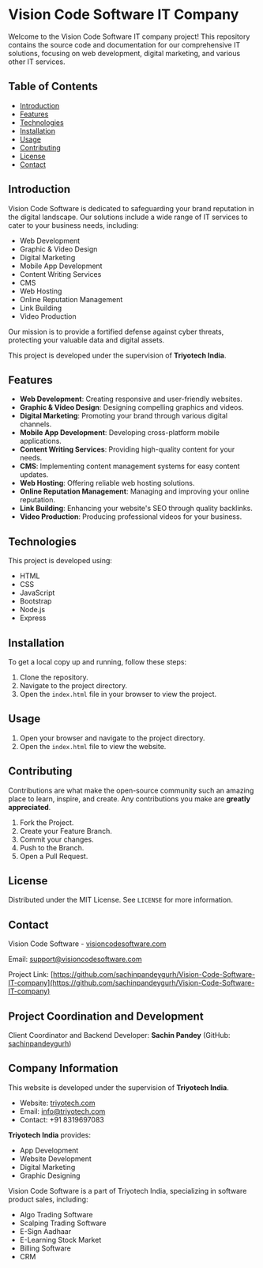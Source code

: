 # Vision Code Software IT Company

Welcome to the Vision Code Software IT company project! This repository contains the source code and documentation for our comprehensive IT solutions, focusing on web development, digital marketing, and various other IT services.

## Table of Contents

- [Introduction](#introduction)
- [Features](#features)
- [Technologies](#technologies)
- [Installation](#installation)
- [Usage](#usage)
- [Contributing](#contributing)
- [License](#license)
- [Contact](#contact)

## Introduction

Vision Code Software is dedicated to safeguarding your brand reputation in the digital landscape. Our solutions include a wide range of IT services to cater to your business needs, including:

- Web Development
- Graphic & Video Design
- Digital Marketing
- Mobile App Development
- Content Writing Services
- CMS
- Web Hosting
- Online Reputation Management
- Link Building
- Video Production

Our mission is to provide a fortified defense against cyber threats, protecting your valuable data and digital assets.

This project is developed under the supervision of **Triyotech India**.

## Features

- **Web Development**: Creating responsive and user-friendly websites.
- **Graphic & Video Design**: Designing compelling graphics and videos.
- **Digital Marketing**: Promoting your brand through various digital channels.
- **Mobile App Development**: Developing cross-platform mobile applications.
- **Content Writing Services**: Providing high-quality content for your needs.
- **CMS**: Implementing content management systems for easy content updates.
- **Web Hosting**: Offering reliable web hosting solutions.
- **Online Reputation Management**: Managing and improving your online reputation.
- **Link Building**: Enhancing your website's SEO through quality backlinks.
- **Video Production**: Producing professional videos for your business.

## Technologies

This project is developed using:

- HTML
- CSS
- JavaScript
- Bootstrap
- Node.js
- Express

## Installation

To get a local copy up and running, follow these steps:

1. Clone the repository.
2. Navigate to the project directory.
3. Open the `index.html` file in your browser to view the project.

## Usage

1. Open your browser and navigate to the project directory.
2. Open the `index.html` file to view the website.

## Contributing

Contributions are what make the open-source community such an amazing place to learn, inspire, and create. Any contributions you make are **greatly appreciated**.

1. Fork the Project.
2. Create your Feature Branch.
3. Commit your changes.
4. Push to the Branch.
5. Open a Pull Request.

## License

Distributed under the MIT License. See `LICENSE` for more information.

## Contact

Vision Code Software - [visioncodesoftware.com](https://www.visioncodesoftware.com)

Email: support@visioncodesoftware.com

Project Link: [https://github.com/sachinpandeygurh/Vision-Code-Software-IT-company](https://github.com/sachinpandeygurh/Vision-Code-Software-IT-company)

## Project Coordination and Development

Client Coordinator and Backend Developer: **Sachin Pandey** (GitHub: [sachinpandeygurh](https://github.com/sachinpandeygurh))

## Company Information

This website is developed under the supervision of **Triyotech India**.

- Website: [triyotech.com](https://www.triyotech.com)
- Email: info@triyotech.com
- Contact: +91 8319697083

**Triyotech India** provides:

- App Development
- Website Development
- Digital Marketing
- Graphic Designing

Vision Code Software is a part of Triyotech India, specializing in software product sales, including:

- Algo Trading Software
- Scalping Trading Software
- E-Sign Aadhaar
- E-Learning Stock Market
- Billing Software
- CRM
